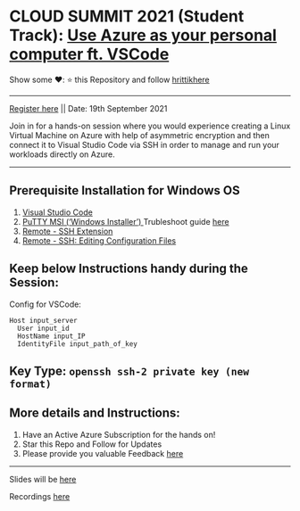 # CLOUD SUMMIT 2021 (Student Track): [Use Azure as your personal computer ft. VSCode](https://azuresummit.live/speaker/hrittik-roy/)
Show some ❤️: ⭐ this Repository and follow [hrittikhere](https://github.com/hrittikhere)

---

[Register here](https://azuresummit.live/) || Date: 19th September 2021

Join in for a hands-on session where you would experience creating a Linux Virtual Machine on Azure with help of asymmetric encryption and then connect it to Visual Studio Code via SSH in order to manage and run your workloads directly on Azure. 

---

## Prerequisite Installation for Windows OS
1. [Visual Studio Code](https://code.visualstudio.com/download) 
2. [PuTTY MSI (‘Windows Installer’)
](https://www.chiark.greenend.org.uk/~sgtatham/putty/latest.html) Trubleshoot guide [here](https://www.chiark.greenend.org.uk/~sgtatham/putty/faq.html#faq-32bit-64bit)
3. [Remote - SSH Extension](https://marketplace.visualstudio.com/items?itemName=ms-vscode-remote.remote-ssh)
4. [Remote - SSH: Editing Configuration Files](https://marketplace.visualstudio.com/items?itemName=ms-vscode-remote.remote-ssh-edit)

## Keep below Instructions handy during the Session:

Config for VSCode:
```
Host input_server
  User input_id
  HostName input_IP
  IdentityFile input_path_of_key
```
Key Type: 
<code>openssh ssh-2 private key (new format)</code>
---

## More details and Instructions:
1. Have an Active Azure Subscription for the hands on! 
2. Star this Repo and Follow for Updates
3. Please provide you valuable Feedback [here](https://forms.office.com/r/gZvY2gGBpQ)

---

Slides will be [here](https://docs.google.com/presentation/d/1oqutrdW8ujNLTNeelOhG7TqhGZIj4HFm8JPS4C8USx4/edit?usp=sharing)

Recordings [here](https://www.youtube.com/watch?v=skKH_rKGjDw)
